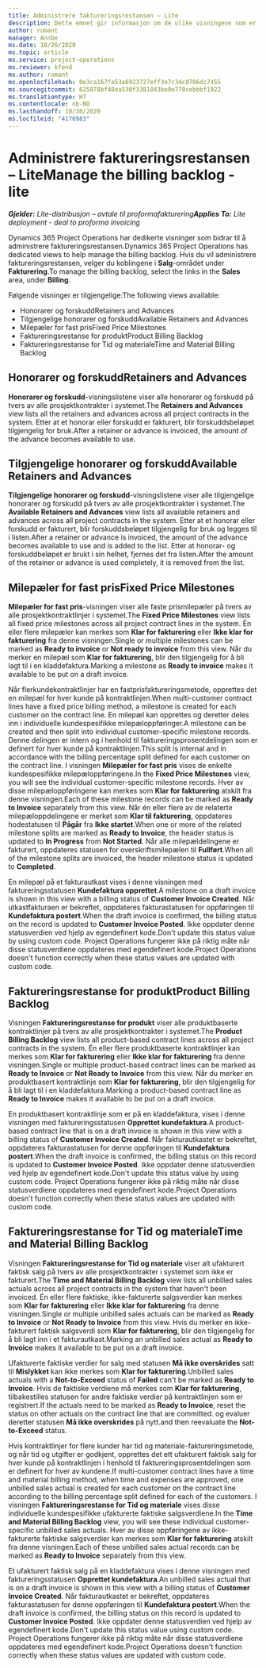 ```yaml
---
title: Administrere faktureringsrestansen – Lite
description: Dette emnet gir informasjon om de ulike visningene som er tilgjengelige for bruk ved administrasjon av faktureringsrestansen.
author: rumant
manager: Annbe
ms.date: 10/26/2020
ms.topic: article
ms.service: project-operations
ms.reviewer: kfend
ms.author: rumant
ms.openlocfilehash: 0e3ca167fa53a6923727eff3e7c34c8706dc7455
ms.sourcegitcommit: 625878bf48ea530f3381843be0e778cebbbf1922
ms.translationtype: HT
ms.contentlocale: nb-NO
ms.lasthandoff: 10/30/2020
ms.locfileid: "4176983"
---
```

# <a name="manage-the-billing-backlog---lite"></a><span data-ttu-id="7aa1e-103">Administrere faktureringsrestansen – Lite</span><span class="sxs-lookup"><span data-stu-id="7aa1e-103">Manage the billing backlog - lite</span></span>

<span data-ttu-id="7aa1e-104">_**Gjelder:** Lite-distribusjon – avtale til proformafakturering_</span><span class="sxs-lookup"><span data-stu-id="7aa1e-104">_**Applies To:** Lite deployment - deal to proforma invoicing_</span></span>

<span data-ttu-id="7aa1e-105">Dynamics 365 Project Operations har dedikerte visninger som bidrar til å administrere faktureringsrestansen.</span><span class="sxs-lookup"><span data-stu-id="7aa1e-105">Dynamics 365 Project Operations has dedicated views to help manage the billing backlog.</span></span> <span data-ttu-id="7aa1e-106">Hvis du vil administrere faktureringsrestansen, velger du koblingene i **Salg**-området under **Fakturering**.</span><span class="sxs-lookup"><span data-stu-id="7aa1e-106">To manage the billing backlog, select the links in the **Sales** area, under **Billing**.</span></span> 

<span data-ttu-id="7aa1e-107">Følgende visninger er tilgjengelige:</span><span class="sxs-lookup"><span data-stu-id="7aa1e-107">The following views available:</span></span>

- <span data-ttu-id="7aa1e-108">Honorarer og forskudd</span><span class="sxs-lookup"><span data-stu-id="7aa1e-108">Retainers and Advances</span></span>
- <span data-ttu-id="7aa1e-109">Tilgjengelige honorarer og forskudd</span><span class="sxs-lookup"><span data-stu-id="7aa1e-109">Available Retainers and Advances</span></span>
- <span data-ttu-id="7aa1e-110">Milepæler for fast pris</span><span class="sxs-lookup"><span data-stu-id="7aa1e-110">Fixed Price Milestones</span></span>
- <span data-ttu-id="7aa1e-111">Faktureringsrestanse for produkt</span><span class="sxs-lookup"><span data-stu-id="7aa1e-111">Product Billing Backlog</span></span>
- <span data-ttu-id="7aa1e-112">Faktureringsrestanse for Tid og materiale</span><span class="sxs-lookup"><span data-stu-id="7aa1e-112">Time and Material Billing Backlog</span></span>

## <a name="retainers-and-advances"></a><span data-ttu-id="7aa1e-113">Honorarer og forskudd</span><span class="sxs-lookup"><span data-stu-id="7aa1e-113">Retainers and Advances</span></span>

<span data-ttu-id="7aa1e-114">**Honorarer og forskudd**-visningslistene viser alle honorarer og forskudd på tvers av alle prosjektkontrakter i systemet.</span><span class="sxs-lookup"><span data-stu-id="7aa1e-114">The **Retainers and Advances** view lists all the retainers and advances across all project contracts in the system.</span></span> <span data-ttu-id="7aa1e-115">Etter at et honorar eller forskudd er fakturert, blir forskuddsbeløpet tilgjengelig for bruk.</span><span class="sxs-lookup"><span data-stu-id="7aa1e-115">After a retainer or advance is invoiced, the amount of the advance becomes available to use.</span></span>

## <a name="available-retainers-and-advances"></a><span data-ttu-id="7aa1e-116">Tilgjengelige honorarer og forskudd</span><span class="sxs-lookup"><span data-stu-id="7aa1e-116">Available Retainers and Advances</span></span>

<span data-ttu-id="7aa1e-117">**Tilgjengelige honorarer og forskudd**-visningslistene viser alle tilgjengelige honorarer og forskudd på tvers av alle prosjektkontrakter i systemet.</span><span class="sxs-lookup"><span data-stu-id="7aa1e-117">The **Available Retainers and Advances** view lists all available retainers and advances across all project contracts in the system.</span></span> <span data-ttu-id="7aa1e-118">Etter at et honorar eller forskudd er fakturert, blir forskuddsbeløpet tilgjengelig for bruk og legges til i listen.</span><span class="sxs-lookup"><span data-stu-id="7aa1e-118">After a retainer or advance is invoiced, the amount of the advance becomes available to use and is added to the list.</span></span> <span data-ttu-id="7aa1e-119">Etter at honorar- og forskuddbeløpet er brukt i sin helhet, fjernes det fra listen.</span><span class="sxs-lookup"><span data-stu-id="7aa1e-119">After the amount of the retainer or advance is used completely, it is removed from the list.</span></span>

## <a name="fixed-price-milestones"></a><span data-ttu-id="7aa1e-120">Milepæler for fast pris</span><span class="sxs-lookup"><span data-stu-id="7aa1e-120">Fixed Price Milestones</span></span>

<span data-ttu-id="7aa1e-121">**Milepæler for fast pris**-visningen viser alle faste prismilepæler på tvers av alle prosjektkontraktlinjer i systemet.</span><span class="sxs-lookup"><span data-stu-id="7aa1e-121">The **Fixed Price Milestones** view lists all fixed price milestones across all project contract lines in the system.</span></span> <span data-ttu-id="7aa1e-122">Én eller flere milepæler kan merkes som **Klar for fakturering** eller **Ikke klar for fakturering** fra denne visningen.</span><span class="sxs-lookup"><span data-stu-id="7aa1e-122">Single or multiple milestones can be marked as **Ready to invoice** or **Not ready to invoice** from this view.</span></span> <span data-ttu-id="7aa1e-123">Når du merker en milepæl som **Klar for fakturering**, blir den tilgjengelig for å bli lagt til i en kladdefaktura.</span><span class="sxs-lookup"><span data-stu-id="7aa1e-123">Marking a milestone as **Ready to invoice** makes it available to be put on a draft invoice.</span></span>

<span data-ttu-id="7aa1e-124">Når flerkundekontraktlinjer har en fastprisfaktureringsmetode, opprettes det en milepæl for hver kunde på kontraktlinjen.</span><span class="sxs-lookup"><span data-stu-id="7aa1e-124">When multi-customer contract lines have a fixed price billing method, a milestone is created for each customer on the contract line.</span></span> <span data-ttu-id="7aa1e-125">En milepæl kan opprettes og deretter deles inn i individuelle kundespesifikke milepæloppføringer.</span><span class="sxs-lookup"><span data-stu-id="7aa1e-125">A milestone can be created and then split into individual customer-specific milestone records.</span></span> <span data-ttu-id="7aa1e-126">Denne delingen er intern og i henhold til faktureringsprosentdelingen som er definert for hver kunde på kontraktlinjen.</span><span class="sxs-lookup"><span data-stu-id="7aa1e-126">This split is internal and in accordance with the billing percentage split defined for each customer on the contract line.</span></span> <span data-ttu-id="7aa1e-127">I visningen **Milepæler for fast pris** vises de enkelte kundespesifikke milepæloppføringene.</span><span class="sxs-lookup"><span data-stu-id="7aa1e-127">In the **Fixed Price Milestones** view, you will see the individual customer-specific milestone records.</span></span> <span data-ttu-id="7aa1e-128">Hver av disse milepæloppføringene kan merkes som **Klar for fakturering** atskilt fra denne visningen.</span><span class="sxs-lookup"><span data-stu-id="7aa1e-128">Each of these milestone records can be marked as **Ready to Invoice** separately from this view.</span></span> <span data-ttu-id="7aa1e-129">Når én eller flere av de relaterte milepæloppdelingene er merket som **Klar til fakturering**, oppdateres hodestatusen til **Pågår** fra **Ikke startet**.</span><span class="sxs-lookup"><span data-stu-id="7aa1e-129">When one or more of the related milestone splits are marked as **Ready to Invoice**, the header status is updated to **In Progress** from **Not Started**.</span></span> <span data-ttu-id="7aa1e-130">Når alle milepældelingene er fakturert, oppdateres statusen for overskriftsmilepælen til **Fullført**.</span><span class="sxs-lookup"><span data-stu-id="7aa1e-130">When all of the milestone splits are invoiced, the header milestone status is updated to **Completed**.</span></span>

<span data-ttu-id="7aa1e-131">En milepæl på et fakturautkast vises i denne visningen med faktureringsstatusen **Kundefaktura opprettet**.</span><span class="sxs-lookup"><span data-stu-id="7aa1e-131">A milestone on a draft invoice is shown in this view with a billing status of **Customer Invoice Created**.</span></span> <span data-ttu-id="7aa1e-132">Når utkastfakturaen er bekreftet, oppdateres fakturastatusen for oppføringen til **Kundefaktura postert**.</span><span class="sxs-lookup"><span data-stu-id="7aa1e-132">When the draft invoice is confirmed, the billing status on the record is updated to **Customer Invoice Posted**.</span></span> <span data-ttu-id="7aa1e-133">Ikke oppdater denne statusverdien ved hjelp av egendefinert kode.</span><span class="sxs-lookup"><span data-stu-id="7aa1e-133">Don't update this status value by using custom code.</span></span> <span data-ttu-id="7aa1e-134">Project Operations fungerer ikke på riktig måte når disse statusverdiene oppdateres med egendefinert kode.</span><span class="sxs-lookup"><span data-stu-id="7aa1e-134">Project Operations doesn't function correctly when these status values are updated with custom code.</span></span>

## <a name="product-billing-backlog"></a><span data-ttu-id="7aa1e-135">Faktureringsrestanse for produkt</span><span class="sxs-lookup"><span data-stu-id="7aa1e-135">Product Billing Backlog</span></span>

<span data-ttu-id="7aa1e-136">Visningen **Faktureringsrestanse for produkt** viser alle produktbaserte kontraktlinjer på tvers av alle prosjektkontrakter i systemet.</span><span class="sxs-lookup"><span data-stu-id="7aa1e-136">The **Product Billing Backlog** view lists all product-based contract lines across all project contracts in the system.</span></span> <span data-ttu-id="7aa1e-137">Én eller flere produktbaserte kontraktlinjer kan merkes som **Klar for fakturering** eller **Ikke klar for fakturering** fra denne visningen.</span><span class="sxs-lookup"><span data-stu-id="7aa1e-137">Single or multiple product-based contract lines can be marked as **Ready to Invoice** or **Not Ready to Invoice** from this view.</span></span> <span data-ttu-id="7aa1e-138">Når du merker en produktbasert kontraktlinje som **Klar for fakturering**, blir den tilgjengelig for å bli lagt til i en kladdefaktura.</span><span class="sxs-lookup"><span data-stu-id="7aa1e-138">Marking a product-based contract line as **Ready to Invoice** makes it available to be put on a draft invoice.</span></span>

<span data-ttu-id="7aa1e-139">En produktbasert kontraktlinje som er på en kladdefaktura, vises i denne visningen med faktureringsstatusen **Opprettet kundefaktura**.</span><span class="sxs-lookup"><span data-stu-id="7aa1e-139">A product-based contract line that is on a draft invoice is shown in this view with a billing status of **Customer Invoice Created**.</span></span> <span data-ttu-id="7aa1e-140">Når fakturautkastet er bekreftet, oppdateres fakturastatusen for denne oppføringen til **Kundefaktura postert**.</span><span class="sxs-lookup"><span data-stu-id="7aa1e-140">When the draft invoice is confirmed, the billing status on this record is updated to **Customer Invoice Posted**.</span></span> <span data-ttu-id="7aa1e-141">Ikke oppdater denne statusverdien ved hjelp av egendefinert kode.</span><span class="sxs-lookup"><span data-stu-id="7aa1e-141">Don't update this status value by using custom code.</span></span> <span data-ttu-id="7aa1e-142">Project Operations fungerer ikke på riktig måte når disse statusverdiene oppdateres med egendefinert kode.</span><span class="sxs-lookup"><span data-stu-id="7aa1e-142">Project Operations doesn't function correctly when these status values are updated with custom code.</span></span>

## <a name="time-and-material-billing-backlog"></a><span data-ttu-id="7aa1e-143">Faktureringsrestanse for Tid og materiale</span><span class="sxs-lookup"><span data-stu-id="7aa1e-143">Time and Material Billing Backlog</span></span>

<span data-ttu-id="7aa1e-144">Visningen **Faktureringsrestanse for Tid og materiale** viser alt ufakturert faktisk salg på tvers av alle prosjektkontrakter i systemet som ikke er fakturert.</span><span class="sxs-lookup"><span data-stu-id="7aa1e-144">The **Time and Material Billing Backlog** view lists all unbilled sales actuals across all project contracts in the system that haven't been invoiced.</span></span> <span data-ttu-id="7aa1e-145">Én eller flere faktiske, ikke-fakturerte salgsverdier kan merkes som **Klar for fakturering** eller **Ikke klar for fakturering** fra denne visningen.</span><span class="sxs-lookup"><span data-stu-id="7aa1e-145">Single or multiple unbilled sales actuals can be marked as **Ready to Invoice** or **Not Ready to Invoice** from this view.</span></span> <span data-ttu-id="7aa1e-146">Hvis du merker en ikke-fakturert faktisk salgsverdi som **Klar for fakturering**, blir den tilgjengelig for å bli lagt inn i et fakturautkast.</span><span class="sxs-lookup"><span data-stu-id="7aa1e-146">Marking an unbilled sales actual as **Ready to Invoice** makes it available to be put on a draft invoice.</span></span>

<span data-ttu-id="7aa1e-147">Ufakturerte faktiske verdier for salg med statusen **Må ikke overskrides** satt til **Mislykket** kan ikke merkes som **Klar for fakturering**.</span><span class="sxs-lookup"><span data-stu-id="7aa1e-147">Unbilled sales actuals with a **Not-to-Exceed** status of **Failed** can't be marked as **Ready to Invoice**.</span></span> <span data-ttu-id="7aa1e-148">Hvis de faktiske verdiene må merkes som **Klar for fakturering**, tilbakestilles statusen for andre faktiske verdier på kontraktlinjen som er registrert.</span><span class="sxs-lookup"><span data-stu-id="7aa1e-148">If the actuals need to be marked as **Ready to Invoice**, reset the status on other actuals on the contract line that are committed.</span></span> <span data-ttu-id="7aa1e-149">og evaluer deretter statusen **Må ikke overskrides** på nytt.</span><span class="sxs-lookup"><span data-stu-id="7aa1e-149">and then reevaluate the **Not-to-Exceed** status.</span></span>

<span data-ttu-id="7aa1e-150">Hvis kontraktlinjer for flere kunder har tid og materiale-faktureringsmetode, og når tid og utgifter er godkjent, opprettes det ett ufakturert faktisk salg for hver kunde på kontraktlinjen i henhold til faktureringsprosentdelingen som er definert for hver av kundene.</span><span class="sxs-lookup"><span data-stu-id="7aa1e-150">If multi-customer contract lines have a time and material billing method, when time and expenses are approved, one unbilled sales actual is created for each customer on the contract line according to the billing percentage split defined for each of the customers.</span></span> <span data-ttu-id="7aa1e-151">I visningen **Faktureringsrestanse for Tid og materiale** vises disse individuelle kundespesifikke ufakturerte faktiske salgsverdiene.</span><span class="sxs-lookup"><span data-stu-id="7aa1e-151">In the **Time and Material Billing Backlog** view, you will see these individual customer-specific unbilled sales actuals.</span></span> <span data-ttu-id="7aa1e-152">Hver av disse oppføringene av ikke-fakturerte faktiske salgsverdier kan merkes som **Klar for fakturering** atskilt fra denne visningen.</span><span class="sxs-lookup"><span data-stu-id="7aa1e-152">Each of these unbilled sales actual records can be marked as **Ready to Invoice** separately from this view.</span></span>

<span data-ttu-id="7aa1e-153">Et ufakturert faktisk salg på en kladdefaktura vises i denne visningen med faktureringsstatusen **Opprettet kundefaktura**.</span><span class="sxs-lookup"><span data-stu-id="7aa1e-153">An unbilled sales actual that is on a draft invoice is shown in this view with a billing status of **Customer Invoice Created**.</span></span> <span data-ttu-id="7aa1e-154">Når fakturautkastet er bekreftet, oppdateres fakturastatusen for denne oppføringen til **Kundefaktura postert**.</span><span class="sxs-lookup"><span data-stu-id="7aa1e-154">When the draft invoice is confirmed, the billing status on this record is updated to **Customer Invoice Posted**.</span></span> <span data-ttu-id="7aa1e-155">Ikke oppdater denne statusverdien ved hjelp av egendefinert kode.</span><span class="sxs-lookup"><span data-stu-id="7aa1e-155">Don't update this status value using custom code.</span></span> <span data-ttu-id="7aa1e-156">Project Operations fungerer ikke på riktig måte når disse statusverdiene oppdateres med egendefinert kode.</span><span class="sxs-lookup"><span data-stu-id="7aa1e-156">Project Operations doesn't function correctly when these status values are updated with custom code.</span></span>

